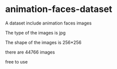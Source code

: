 # animation-faces-dataset
A dataset include  animation faces images

The type of the images is jpg

The shape of the images is 256*256

there are 44766 images

free to use
